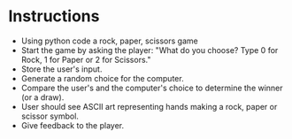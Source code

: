 # Instructions
- Using python code a rock, paper, scissors game
- Start the game by asking the player: "What do you choose? Type 0 for Rock, 1 for Paper or 2 for Scissors."
- Store the user's input.
- Generate a random choice for the computer.
- Compare the user's and the computer's choice to determine the winner (or a draw).
- User should see ASCII art representing hands making a rock, paper or scissor symbol.
- Give feedback to the player.
